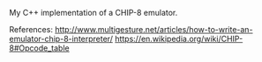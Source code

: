 My C++ implementation of a CHIP-8 emulator.

References:
http://www.multigesture.net/articles/how-to-write-an-emulator-chip-8-interpreter/
https://en.wikipedia.org/wiki/CHIP-8#Opcode_table
